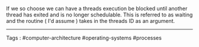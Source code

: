 If we so choose we can have a threads execution be blocked until another thread has exited and is no longer schedulable. This is referred to as waiting and the routine ( I'd assume ) takes in the threads ID as an argument. 
___
Tags : #computer-architecture #operating-systems #processes